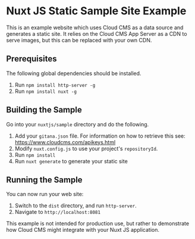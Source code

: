 # Nuxt JS Static Sample Site Example

This is an example website which uses Cloud CMS as a data source and generates a static site. 
It relies on the Cloud CMS App Server as a CDN to serve images, but this can be replaced with your own CDN.

## Prerequisites

The following global dependencies should be installed.

1. Run `npm install http-server -g`
2. Run `npm install nuxt -g`

## Building the Sample

Go into your `nuxtjs/sample` directory and do the following.

1. Add your `gitana.json` file. For information on how to retrieve this see: https://www.cloudcms.com/apikeys.html
2. Modify `nuxt.config.js` to use your project's `repositoryId`.
3. Run `npm install`
4. Run `nuxt generate` to generate your static site

## Running the Sample

You can now run your web site:

1. Switch to the `dist` directory, and run `http-server`.
2. Navigate to `http://localhost:8081`

This example is not intended for production use, but rather to demonstrate how Cloud CMS might integrate with your Nuxt JS application.
